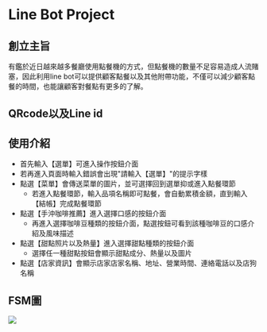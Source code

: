 # Line Bot Project

## 創立主旨
有鑑於近日越來越多餐廳使用點餐機的方式，但點餐機的數量不足容易造成人流賭塞，因此利用line bot可以提供顧客點餐以及其他附帶功能，不僅可以減少顧客點餐的時間，也能讓顧客對餐點有更多的了解。

## QRcode以及Line id

## 使用介紹
- 首先輸入【選單】可進入操作按鈕介面
- 若再進入頁面時輸入錯誤會出現"請輸入【選單】"的提示字樣
- 點選【菜單】會傳送菜單的圖片，並可選擇回到選單抑或進入點餐環節
  - 若進入點餐環節，輸入品項名稱即可點餐，會自動累積金額，直到輸入【結帳】完成點餐環節
- 點選【手沖咖啡推薦】進入選擇口感的按鈕介面
  - 再進入選擇咖啡豆種類的按鈕介面，點選按鈕可看到該種咖啡豆的口感介紹及風味描述
- 點選【甜點照片以及熱量】進入選擇甜點種類的按鈕介面
  - 選擇任一種甜點按鈕會顯示甜點成分、熱量以及圖片
- 點選【店家資訊】會顯示店家店家名稱、地址、營業時間、連絡電話以及店狗名稱

## FSM圖
![](https://i.imgur.com/TlxdMWt.jpg)
